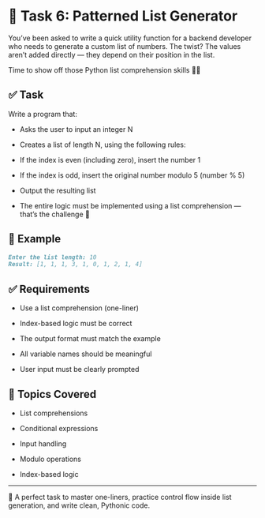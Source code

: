 # 🔢 Task 6: Patterned List Generator
You’ve been asked to write a quick utility function for a backend developer who needs to generate a custom list of numbers. The twist? The values aren’t added directly — they depend on their position in the list.

Time to show off those Python list comprehension skills 🧠💥

## ✅ Task
Write a program that:

- Asks the user to input an integer N

- Creates a list of length N, using the following rules:

- If the index is even (including zero), insert the number 1

- If the index is odd, insert the original number modulo 5 (number % 5)

- Output the resulting list

- The entire logic must be implemented using a list comprehension — that’s the challenge 💪

## 🧪 Example
```markdown
Enter the list length: 10  
Result: [1, 1, 1, 3, 1, 0, 1, 2, 1, 4]
```
## ✅ Requirements
- Use a list comprehension (one-liner)

- Index-based logic must be correct

- The output format must match the example

- All variable names should be meaningful

- User input must be clearly prompted

## 📌 Topics Covered
- List comprehensions

- Conditional expressions

- Input handling

- Modulo operations

- Index-based logic
---

🎯 A perfect task to master one-liners, practice control flow inside list generation, and write clean, Pythonic code.

